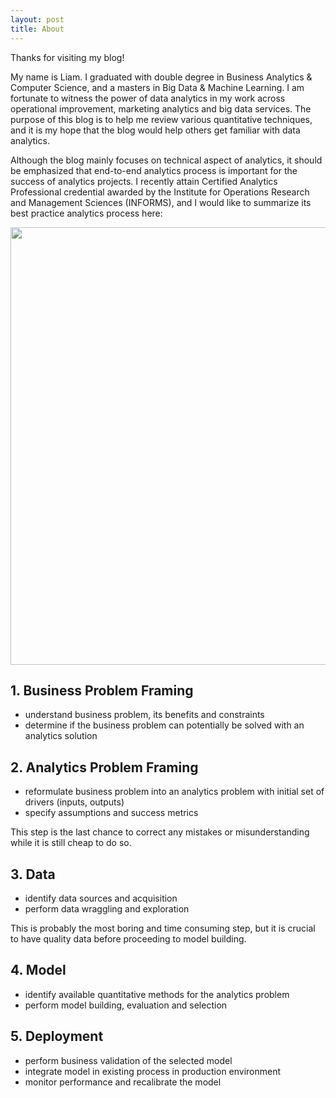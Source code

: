 ```yaml
---
layout: post
title: About
---
```


Thanks for visiting my blog!

My name is Liam. I graduated with double degree in Business Analytics & Computer Science, and a masters in Big Data & Machine Learning. I am fortunate to witness the power of data analytics in my work across operational improvement, marketing analytics and big data services. The purpose of this blog is to help me review various quantitative techniques, and it is my hope that the blog would help others get familiar with data analytics.

Although the blog mainly focuses on technical aspect of analytics, it should be emphasized that end-to-end analytics process is important for the success of analytics projects. I recently attain Certified Analytics Professional credential awarded by the Institute for Operations Research and Management Sciences (INFORMS), and I would like to summarize its best practice analytics process here:
<div class="imgcap">
<div >
    <img src="/blog/assets/overview/Analytics-Process.png" width = "700">
</div>
</div>

## 1. Business Problem Framing
* understand business problem, its benefits and constraints
* determine if the business problem can potentially be solved with an analytics solution

## 2. Analytics Problem Framing
* reformulate business problem into an analytics problem with initial set of drivers (inputs, outputs)
* specify assumptions and success metrics

This step is the last chance to correct any mistakes or misunderstanding while it is still cheap to do so.

## 3. Data
* identify data sources and acquisition 
* perform data wraggling and exploration

This is probably the most boring and time consuming step, but it is crucial to have quality data before proceeding to model building.

## 4. Model
* identify available quantitative methods for the analytics problem
* perform model building, evaluation and selection

## 5. Deployment
* perform business validation of the selected model
* integrate model in existing process in production environment
* monitor performance and recalibrate the model

